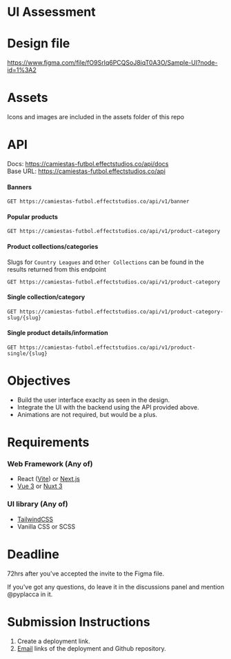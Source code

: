 # UI Assessment

# Design file
https://www.figma.com/file/fO9SrIq6PCQSoJ8iqT0A3O/Sample-UI?node-id=1%3A2

# Assets
Icons and images are included in the assets folder of this repo

# API
Docs: https://camiestas-futbol.effectstudios.co/api/docs <br>
Base URL: https://camiestas-futbol.effectstudios.co/api

#### Banners
```shell
GET https://camiestas-futbol.effectstudios.co/api/v1/banner
```
#### Popular products
```shell
GET https://camiestas-futbol.effectstudios.co/api/v1/product-category
```
#### Product collections/categories
Slugs for `Country Leagues` and `Other Collections` can be found in the results returned from this endpoint
```shell
GET https://camiestas-futbol.effectstudios.co/api/v1/product-category
```
#### Single collection/category
```shell
GET https://camiestas-futbol.effectstudios.co/api/v1/product-category-slug/{slug}
```
#### Single product details/information
```shell
GET https://camiestas-futbol.effectstudios.co/api/v1/product-single/{slug}
```

# Objectives
- Build the user interface exaclty as seen in the design.
- Integrate the UI with the backend using the API provided above.
- Animations are not required, but would be a plus.

# Requirements
### Web Framework (Any of)
- React ([Vite](https://vitejs.dev/)) or [Next.js](https://nextjs.org/)
- [Vue 3](https://vuejs.org/) or [Nuxt 3](https://v3.nuxtjs.org/)

### UI library (Any of) 
- [TailwindCSS](https://tailwindcss.com/)
- Vanilla CSS or SCSS

# Deadline
72hrs after you've accepted the invite to the Figma file.

If you've got any questions, do leave it in the discussions panel and mention @pyplacca in it.

# Submission Instructions
1. Create a deployment link.
2. [Email](mailto:david@effectstudios.co?subject=Submission:%20Frontend%20Developer%20Assessment) links of the deployment and Github repository.
